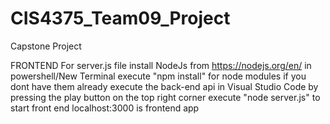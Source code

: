 # CIS4375_Team09_Project
Capstone Project 

FRONTEND
For server.js file 
install NodeJs from https://nodejs.org/en/ 
in powershell/New Terminal
    execute "npm install" for node modules if you dont have them already
    execute the back-end api in Visual Studio Code by pressing the play button on the top right corner
    execute "node server.js" to start front end
    localhost:3000 is frontend app